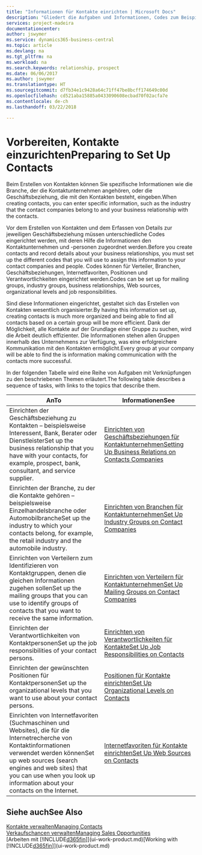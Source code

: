 ```yaml
---
title: "Informationen für Kontakte einrichten | Microsoft Docs"
description: "Gliedert die Aufgaben und Informationen, Codes zum Beispiel über Branchen und Geschäftsbeziehungen festzulegen, bevor Sie Kontakte erstellen."
services: project-madeira
documentationcenter: 
author: jswymer
ms.service: dynamics365-business-central
ms.topic: article
ms.devlang: na
ms.tgt_pltfrm: na
ms.workload: na
ms.search.keywords: relationship, prospect
ms.date: 06/06/2017
ms.author: jswymer
ms.translationtype: HT
ms.sourcegitcommit: d7fb34e1c9428a64c71ff47be8bcff174649c00d
ms.openlocfilehash: cd521aba15885a0433090608ecbad70f02acfa7e
ms.contentlocale: de-ch
ms.lasthandoff: 03/22/2018

---
```

# <a name="preparing-to-set-up-contacts"></a><span data-ttu-id="c5350-103">Vorbereiten, Kontakte einzurichten</span><span class="sxs-lookup"><span data-stu-id="c5350-103">Preparing to Set Up Contacts</span></span>
<span data-ttu-id="c5350-104">Beim Erstellen von Kontakten können Sie spezifische Informationen wie die Branche, der die Kontaktunternehmen angehören, oder die Geschäftsbeziehung, die mit den Kontakten besteht, eingeben.</span><span class="sxs-lookup"><span data-stu-id="c5350-104">When creating contacts, you can enter specific information, such as the industry that the contact companies belong to and your business relationship with the contacts.</span></span>

<span data-ttu-id="c5350-105">Vor dem Erstellen von Kontakten und dem Erfassen von Details zur jeweiligen Geschäftsbeziehung müssen unterschiedliche Codes eingerichtet werden, mit deren Hilfe die Informationen den Kontaktunternehmen und -personen zugeordnet werden.</span><span class="sxs-lookup"><span data-stu-id="c5350-105">Before you create contacts and record details about your business relationships, you must set up the different codes that you will use to assign this information to your contact companies and people.</span></span> <span data-ttu-id="c5350-106">Codes können für Verteiler, Branchen, Geschäftsbeziehungen, Internetfavoriten, Positionen und Verantwortlichkeiten eingerichtet werden.</span><span class="sxs-lookup"><span data-stu-id="c5350-106">Codes can be set up for mailing groups, industry groups, business relationships, Web sources, organizational levels and job responsibilities.</span></span>

<span data-ttu-id="c5350-107">Sind diese Informationen eingerichtet, gestaltet sich das Erstellen von Kontakten wesentlich organisierter.</span><span class="sxs-lookup"><span data-stu-id="c5350-107">By having this information set up, creating contacts is much more organized and being able to find all contacts based on a certain group will be more efficient.</span></span> <span data-ttu-id="c5350-108">Dank der Möglichkeit, alle Kontakte auf der Grundlage einer Gruppe zu suchen, wird die Arbeit deutlich effizienter. Die Informationen stehen allen Gruppen innerhalb des Unternehmens zur Verfügung, was eine erfolgreichere Kommunikation mit den Kontakten ermöglicht.</span><span class="sxs-lookup"><span data-stu-id="c5350-108">Every group at your company will be able to find the is information making communication with the contacts more successful.</span></span>

<span data-ttu-id="c5350-109">In der folgenden Tabelle wird eine Reihe von Aufgaben mit Verknüpfungen zu den beschriebenen Themen erläutert.</span><span class="sxs-lookup"><span data-stu-id="c5350-109">The following table describes a sequence of tasks, with links to the topics that describe them.</span></span> 

| <span data-ttu-id="c5350-110">An</span><span class="sxs-lookup"><span data-stu-id="c5350-110">To</span></span> | <span data-ttu-id="c5350-111">Informationen</span><span class="sxs-lookup"><span data-stu-id="c5350-111">See</span></span> |
| --- | --- |
| <span data-ttu-id="c5350-112">Einrichten der Geschäftsbeziehung zu Kontakten – beispielsweise Interessent, Bank, Berater oder Dienstleister</span><span class="sxs-lookup"><span data-stu-id="c5350-112">Set up the business relationship that you have with your contacts, for example, prospect, bank, consultant, and service supplier.</span></span> |[<span data-ttu-id="c5350-113">Einrichten von Geschäftsbeziehungen für Kontaktunternehmen</span><span class="sxs-lookup"><span data-stu-id="c5350-113">Setting Up Business Relations on Contacts Companies</span></span>](marketing-business-relations.md) |
| <span data-ttu-id="c5350-114">Einrichten der Branche, zu der die Kontakte gehören – beispielsweise Einzelhandelsbranche oder Automobilbranche</span><span class="sxs-lookup"><span data-stu-id="c5350-114">Set up the industry to which your contacts belong, for example, the retail industry and the automobile industry.</span></span> |[<span data-ttu-id="c5350-115">Einrichten von Branchen für Kontaktunternehmen</span><span class="sxs-lookup"><span data-stu-id="c5350-115">Set Up Industry Groups on Contact Companies</span></span>](marketing-industry-groups.md) |
| <span data-ttu-id="c5350-116">Einrichten von Verteilern zum Identifizieren von Kontaktgruppen, denen die gleichen Informationen zugehen sollen</span><span class="sxs-lookup"><span data-stu-id="c5350-116">Set up the mailing groups that you can use to identify groups of contacts that you want to receive the same information.</span></span> |[<span data-ttu-id="c5350-117">Einrichten von Verteilern für Kontaktunternehmen</span><span class="sxs-lookup"><span data-stu-id="c5350-117">Set Up Mailing Groups on Contact Companies</span></span>](marketing-mailing-groups.md) |
| <span data-ttu-id="c5350-118">Einrichten der Verantwortlichkeiten von Kontaktpersonen</span><span class="sxs-lookup"><span data-stu-id="c5350-118">Set up the job responsibilities of your contact persons.</span></span> |[<span data-ttu-id="c5350-119">Einrichten von Verantwortlichkeiten für Kontakte</span><span class="sxs-lookup"><span data-stu-id="c5350-119">Set Up Job Responsibilities on Contacts</span></span>](marketing-job-responsibilities.md) |
| <span data-ttu-id="c5350-120">Einrichten der gewünschten Positionen für Kontaktpersonen</span><span class="sxs-lookup"><span data-stu-id="c5350-120">Set up the organizational levels that you want to use about your contact persons.</span></span> |[<span data-ttu-id="c5350-121">Positionen für Kontakte einrichten</span><span class="sxs-lookup"><span data-stu-id="c5350-121">Set Up Organizational Levels on Contacts</span></span>](marketing-organizational-levels.md) |
| <span data-ttu-id="c5350-122">Einrichten von Internetfavoriten (Suchmaschinen und Websites), die für die Internetrecherche von Kontaktinformationen verwendet werden können</span><span class="sxs-lookup"><span data-stu-id="c5350-122">Set up web sources (search engines and web sites) that you can use when you look up information about your contacts on the Internet.</span></span> |[<span data-ttu-id="c5350-123">Internetfavoriten für Kontakte einrichten</span><span class="sxs-lookup"><span data-stu-id="c5350-123">Set Up Web Sources on Contacts</span></span>](marketing-web-sources.md) |

## <a name="see-also"></a><span data-ttu-id="c5350-124">Siehe auch</span><span class="sxs-lookup"><span data-stu-id="c5350-124">See Also</span></span>
[<span data-ttu-id="c5350-125">Kontakte verwalten</span><span class="sxs-lookup"><span data-stu-id="c5350-125">Managing Contacts</span></span>](marketing-contacts.md)  
[<span data-ttu-id="c5350-126">Verkaufschancen verwalten</span><span class="sxs-lookup"><span data-stu-id="c5350-126">Managing Sales Opportunities</span></span>](marketing-manage-sales-opportunities.md)  
<span data-ttu-id="c5350-127">[Arbeiten mit [!INCLUDE[d365fin](includes/d365fin_md.md)]](ui-work-product.md)</span><span class="sxs-lookup"><span data-stu-id="c5350-127">[Working with [!INCLUDE[d365fin](includes/d365fin_md.md)]](ui-work-product.md)</span></span>


